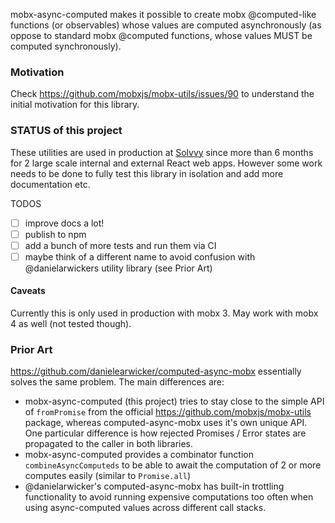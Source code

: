 mobx-async-computed makes it possible to create mobx @computed-like functions (or observables) whose values are computed asynchronously (as oppose to standard mobx @computed functions, whose values MUST be computed synchronously).

### Motivation

Check https://github.com/mobxjs/mobx-utils/issues/90 to understand the initial motivation for this library.

### STATUS of this project

These utilities are used in production at [Solvvy]((https://solvvy.com/)) since more than 6 months for 2 large scale internal and external React web apps. However some work needs to be done to fully test this library in isolation and add more documentation etc.

TODOS
- [ ] improve docs a lot!
- [ ] publish to npm
- [ ] add a bunch of more tests and run them via CI
- [ ] maybe think of a different name to avoid confusion with @danielarwickers utility library (see Prior Art)

#### Caveats

Currently this is only used in production with mobx 3. May work with mobx 4 as well (not tested though).

### Prior Art

https://github.com/danielearwicker/computed-async-mobx essentially solves the same problem. The main differences are:
- mobx-async-computed (this project) tries to stay close to the simple API of `fromPromise` from the official https://github.com/mobxjs/mobx-utils package, whereas computed-async-mobx uses it's own unique API. One particular difference is how rejected Promises / Error states are propagated to the caller in both libraries.
- mobx-async-computed provides a combinator function `combineAsyncComputeds` to be able to await the computation of 2 or more computes easily (similar to `Promise.all`)
- @danielarwicker's computed-async-mobx has built-in trottling functionality to avoid running expensive computations too often when using async-computed values across different call stacks.